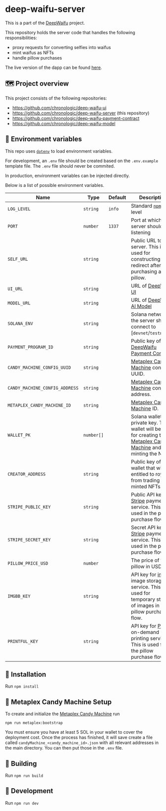 # deep-waifu-server

This is a part of the [DeepWaifu](https://blog.chronologic.network/no-waifu-no-laifu-we-use-deep-networks-to-draw-your-anime-style-portrait-5fbb0ee6b16a) project.

This repository holds the server code that handles the following responsibilities:

- proxy requests for converting selfies into waifus
- mint waifus as NFTs
- handle pillow purchases

The live version of the dapp can be found [here](https://deepwaifu.chronologic.network/).

## 🗺 Project overview

This project consists of the following repositories:

- https://github.com/chronologic/deep-waifu-ui
- https://github.com/chronologic/deep-waifu-server (this repository)
- https://github.com/chronologic/deep-waifu-payment-contract
- https://github.com/chronologic/deep-waifu-model

## 🔧 Environment variables

This repo uses [`dotenv`](https://www.npmjs.com/package/dotenv) to load environment variables.

For development, an `.env` file should be created based on the `.env.example` template file. The `.env` file should never be commited.

In production, environment variables can be injected directly.

Below is a list of possible environment variables.

| Name                           | Type       | Default | Description                                                                                                                                                    |
| ------------------------------ | ---------- | ------- | -------------------------------------------------------------------------------------------------------------------------------------------------------------- |
| `LOG_LEVEL`                    | `string`   | `info`  | Standard [`npm`](https://github.com/winstonjs/winston#logging-levels) log level                                                                                |
| `PORT`                         | `number`   | `1337`  | Port at which the server should be listening                                                                                                                   |
| `SELF_URL`                     | `string`   |         | Public URL to this server. This is used for constructing a redirect after purchasing a pillow.                                                                 |
| `UI_URL`                       | `string`   |         | URL of [DeepWaifu UI](https://github.com/chronologic/deep-waifu-ui)                                                                                            |
| `MODEL_URL`                    | `string`   |         | URL of [DeepWaifu AI Model](https://github.com/chronologic/deep-waifu-model)                                                                                   |
| `SOLANA_ENV`                   | `string`   |         | Solana network the server should connect to [`devnet`/`testnet`/...)                                                                                           |
| `PAYMENT_PROGRAM_ID`           | `string`   |         | Public key of [DeepWaifu Payment Contract](https://github.com/chronologic/deep-waifu-payment-contract)                                                         |
| `CANDY_MACHINE_CONFIG_UUID`    | `string`   |         | [Metaplex Candy Machine](https://hackmd.io/@levicook/HJcDneEWF) config UUID.                                                                                   |
| `CANDY_MACHINE_CONFIG_ADDRESS` | `string`   |         | [Metaplex Candy Machine](https://hackmd.io/@levicook/HJcDneEWF) config address.                                                                                |
| `METAPLEX_CANDY_MACHINE_ID`    | `string`   |         | [Metaplex Candy Machine](https://hackmd.io/@levicook/HJcDneEWF) ID.                                                                                            |
| `WALLET_PK`                    | `number[]` |         | Solana wallet private key. This wallet will be used for creating the [Metaplex Candy Machine](https://hackmd.io/@levicook/HJcDneEWF) and for minting the NFTs. |
| `CREATOR_ADDRESS`              | `string`   |         | Public key of wallet that will be entitled to royalties from trading the minted NFTs.                                                                          |
| `STRIPE_PUBLIC_KEY`            | `string`   |         | Public API key for [Stripe](https://stripe.com/docs/api/authentication) payment service. This is used in the pillow purchase flow.                             |
| `STRIPE_SECRET_KEY`            | `string`   |         | Secret API key for [Stripe](https://stripe.com/docs/api/authentication) payment service. This is used in the pillow purchase flow.                             |
| `PILLOW_PRICE_USD`             | `number`   |         | The price of the pillow in USD.                                                                                                                                |
| `IMGBB_KEY`                    | `string`   |         | API key for [imgbb](https://api.imgbb.com/) image storage service. This is used for temporary storage of images in the pillow purchase flow.                   |
| `PRINTFUL_KEY`                 | `string`   |         | API key for [Printful](https://www.printful.com/api) on-demand printing service. This is used for the pillow purchase flow.                                    |

## 💽 Installation

Run `npm install`

## 🍬 Metaplex Candy Machine Setup

To create and initialize the [Metaplex Candy Machine](https://hackmd.io/@levicook/HJcDneEWF) run

`npm run metaplex:bootstrap`

You must ensure you have at least 5 SOL in your wallet to cover the deployment cost. Once the process has finished, it will save create a file called `candyMachine_<candy_machine_id>.json` with all relevant addresses in the main directory. You can then put those in the `.env` file.

## 🚧 Building

Run `npm run build`

## 👷 Development

Run `npm run dev`
